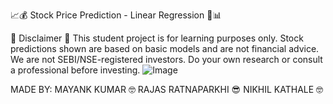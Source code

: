 
📈💰 Stock Price Prediction - Linear Regression 🚀📊

🚨 Disclaimer 🚨 This student project is for learning purposes only. Stock predictions shown are based on basic models and are not financial advice. We are not SEBI/NSE-registered investors. Do your own research or consult a professional before investing.
![Image](https://github.com/user-attachments/assets/9752bb57-0ba8-4180-acfe-09ff49bb3e1d)

MADE BY: MAYANK KUMAR 🤓
RAJAS RATNAPARKHI 😎 
NIKHIL KATHALE 🤓
